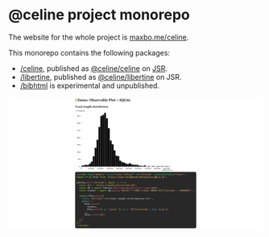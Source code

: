 # @celine project monorepo

The website for the whole project is [maxbo.me/celine](https://maxbo.me/celine/).

This monorepo contains the following packages:
- [/celine](https://github.com/MaxwellBo/celine/tree/master/celine), published as [@celine/celine](https://jsr.io/@celine/celine) on [JSR](https://jsr.io).
- [/libertine](https://github.com/MaxwellBo/celine/tree/master/libertine), published as [@celine/libertine](https://jsr.io/@celine/libertine) on JSR.
- [/bibhtml](https://github.com/MaxwellBo/celine/tree/master/libertine) is experimental and unpublished.

![demo](og.png)
